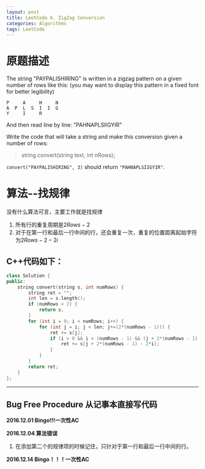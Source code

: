 ```yaml
---
layout: post
title: LeetCode 6. ZigZag Conversion
categories: Algorithms
tags: LeetCode
---
```


# 原题描述  
The string "PAYPALISHIRING" is written in a zigzag pattern on a given number of rows like this: (you may want to display this pattern in a fixed font for better legibility)  

```
P     A     H     N  
A  P  L  S  I  I  G  
Y     I     R  
```
And then read line by line: "PAHNAPLSIIGYIR"

Write the code that will take a string and make this conversion given a number of rows:

> string convert(string text, int nRows);

`convert("PAYPALISHIRING", 3)` should return `"PAHNAPLSIIGYIR"`.   

# 算法--找规律  
没有什么算法可言，主要工作就是找规律  
1. 所有行的重复周期是$2Rows - 2$  
2. 对于在第一行和最后一行中间的行，还会重复一次，重复的位置距离起始字符为$2Rows - 2 - 2i$  

## C++代码如下：  
```c++
class Solution {  
public:  
    string convert(string s, int numRows) {   
        string ret = "";
        int len = s.length();
        if (numRows < 2) {
            return s;
        }
        for (int i = 0; i < numRows; i++) {
            for (int j = i; j < len; j+=(2*(numRows - 1))) {
                ret += s[j];
                if (i > 0 && i < (numRows - 1) && (j + 2*(numRows - 1) - 2*i) < len) {
                    ret += s[j + 2*(numRows - 1) - 2*i];
                }
            }
        }
        return ret;
    }  
};
```

--------------------------

## Bug Free Procedure  从记事本直接写代码  
**2016.12.01 Bingo!!!一次性AC**  

**2016.12.04 算法错误**  
1. 在添加第二个的规律项的时候记住，只针对于第一行和最后一行中间的行。  

**2016.12.14 Bingo！！！一次性AC**  



